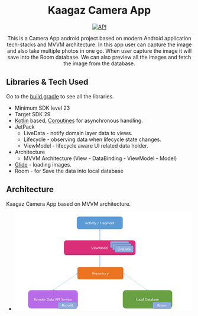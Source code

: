 <h1 align="center">Kaagaz Camera App</h1>

<p align="center">
  <a href="https://android-arsenal.com/api?level=21"><img alt="API" src="https://img.shields.io/badge/API-21%2B-brightgreen.svg?style=flat"/></a>
</p>

<p align="center">  
This is a Camera App android project based on modern Android application tech-stacks and MVVM architecture. In this app user can capture the image and also take multiple photos in one go. When user capture the image it will 
save into the Room database. We can also preview all the images and fetch the image from the database.
</p>


## Libraries & Tech Used
Go to the [build.gradle](https://github.com/lucifernipun22/Kaagaz/blob/main/app/build.gradle) to see all the libraries.
- Minimum SDK level 23
- Target SDK 29
- [Kotlin](https://kotlinlang.org/) based, [Coroutines](https://github.com/Kotlin/kotlinx.coroutines) for asynchronous handling.
- JetPack
  - LiveData - notify domain layer data to views.
  - Lifecycle - observing data when lifecycle state changes.
  - ViewModel - lifecycle aware UI related data holder.
- Architecture
  - MVVM Architecture (View - DataBinding - ViewModel - Model) 
- [Glide](https://github.com/bumptech/glide) - loading images.
-  Room - for Save the data into local database
## Architecture
 Kaagaz Camera App based on MVVM architecture.
- ![architecture](https://github.com/lucifernipun22/Saveo_Assignment/blob/main/architecture.png)
